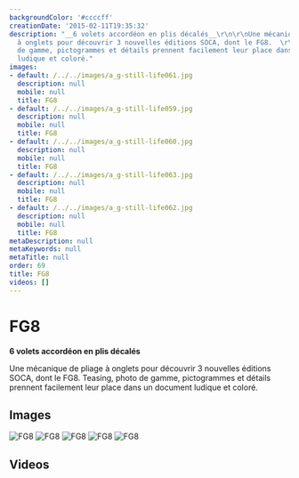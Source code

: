 ```yaml
---
backgroundColor: '#ccccff'
creationDate: '2015-02-11T19:35:32'
description: "__6 volets accordéon en plis décalés__\r\n\r\nUne mécanique de pliage
  à onglets pour découvrir 3 nouvelles éditions SOCA, dont le FG8.  \r\nTeasing, photo
  de gamme, pictogrammes et détails prennent facilement leur place dans un document
  ludique et coloré."
images:
- default: /../../images/a_g-still-life061.jpg
  description: null
  mobile: null
  title: FG8
- default: /../../images/a_g-still-life059.jpg
  description: null
  mobile: null
  title: FG8
- default: /../../images/a_g-still-life060.jpg
  description: null
  mobile: null
  title: FG8
- default: /../../images/a_g-still-life063.jpg
  description: null
  mobile: null
  title: FG8
- default: /../../images/a_g-still-life062.jpg
  description: null
  mobile: null
  title: FG8
metaDescription: null
metaKeywords: null
metaTitle: null
order: 69
title: FG8
videos: []
---
```


# FG8

__6 volets accordéon en plis décalés__

Une mécanique de pliage à onglets pour découvrir 3 nouvelles éditions SOCA, dont le FG8.
Teasing, photo de gamme, pictogrammes et détails prennent facilement leur place dans un document ludique et coloré.

## Images

![FG8](/../../images/a_g-still-life061.jpg)
![FG8](/../../images/a_g-still-life059.jpg)
![FG8](/../../images/a_g-still-life060.jpg)
![FG8](/../../images/a_g-still-life063.jpg)
![FG8](/../../images/a_g-still-life062.jpg)

## Videos
